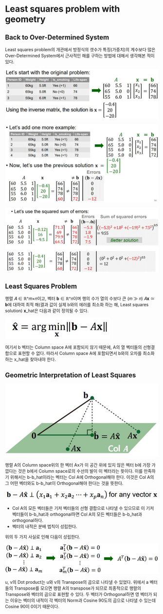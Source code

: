 # Least squares problem with geometry

## Back to Over-Determined System

Least squares problem의 개관에서 방정식의 갯수가 특징(가중치)의 계수보다 많은 Over-Determined  System에서 근사적인 해를 구하는 방법에 대해서 생각해본 적이 있다. 

![](./Figure/Least_squares_problem_with_geometry1.JPG)

![](./Figure/Least_squares_problem_with_geometry2.JPG)

![](./Figure/Least_squares_problem_with_geometry3.JPG)



## Least Squares Problem

행렬 𝐴 ∈ ℝ^𝑚×𝑛이고, 벡터 𝐛 ∈ ℝ^𝑛이며 행의 수가 열의 수보다 큰 (𝑚 ≫ 𝑛) 𝐴𝐱 ≃ 𝐛에 대하여 최적 해(결과 값이 실제 b와의 에러를 최소화 하는 해, Least squares solution) 𝐱_hat은 다음과 같이 정의될 수 있다. 

![](./Figure/Least_squares_problem_with_geometry4.JPG)

여기서 b 벡터는 Column space A에 포함되지 않기 때문에, A의 열 벡터들의 선형결합으로 표현할 수 없다. 따라서 Column space A에 포함되면서 b와의 오차를 최소화 하는 x_hat을 찾아내야 한다. 



## Geometric Interpretation of Least Squares

![](./Figure/Least_squares_problem_with_geometry5.JPG)

행렬 A의 Column space위의 한 벡터 Ax가 이 공간 위에 있지 않은 벡터 b에 가장 가깝다는 것은 b에서 Column space로의 수선의 발이 이 벡터라는 뜻이다. 이를 만족하기 위해서는 b-b_hat이라는 벡터는 Col A에 Orthogonal해야 한다. 이것은 Col A의 그 어떤 벡터와도 b-b_hat이 Orthogonal해야 한다는 것을 뜻한다. 

![](./Figure/Least_squares_problem_with_geometry6.JPG)

- Col A의 모든 벡터들은 기저 벡터들의 선형 결합으로 나타낼 수 있으므로 이 기저 벡터들이 b-b_hat과 orthogonal하면 Col A의 모든 벡터들은 b-b_hat과 orthogonal하다. 
- 벡터의 내적은 분배 법칙이 성립한다.

위의 두 가지 사실로 인해 다음이 성립한다. 

![](./Figure/Least_squares_problem_with_geometry7.JPG)

u, v의 Dot product는 u와 v의 Transpose의 곱으로 나타낼 수 있었다. 위에서 a 벡터들의 Transpose를 모으면 행렬 A의 transpose가 되므로 최종적으로 행렬의 Transpose와 벡터의 곱으로 표현할 수 있다. 두 벡터가 Orthogonal하면 영 벡터가 되는 이유는 벡터의 내적이 각 벡터의 Norm과 Cosine 90도의 곱으로 나타낼 수 있는데 Cosine 90이 0이기 때문이다. 



